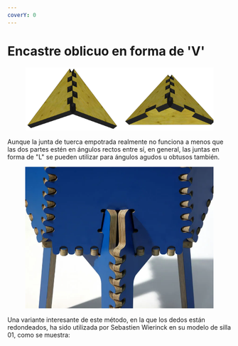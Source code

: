 ```yaml
---
coverY: 0
---
```


# Encastre oblicuo en forma de 'V'

<figure><img src="../../../.gitbook/assets/imagen_2023-11-07_224553000.png" alt=""><figcaption></figcaption></figure>

Aunque la junta de tuerca empotrada realmente no funciona a menos que las dos partes estén en ángulos rectos entre sí, en general, las juntas en forma de "L" se pueden utilizar para ángulos agudos u obtusos también.

<figure><img src="../../../.gitbook/assets/image (2).png" alt=""><figcaption></figcaption></figure>

Una variante interesante de este método, en la que los dedos están redondeados, ha sido utilizada por Sebastien Wierinck en su modelo de silla 01, como se muestra:

